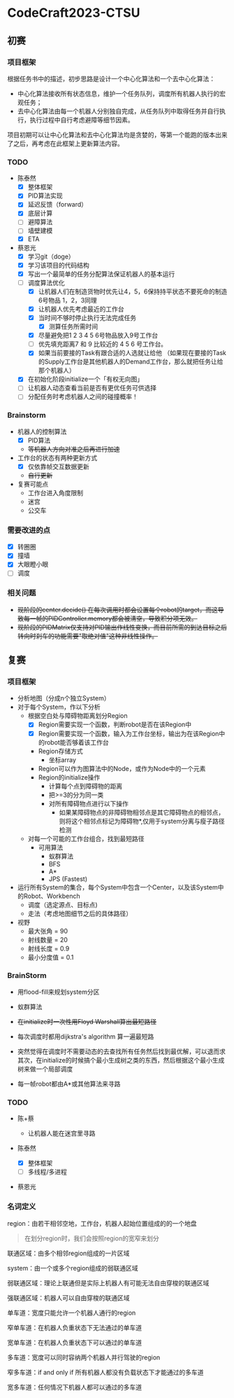 # CodeCraft2023-CTSU

## 初赛

### 项目框架

根据任务书中的描述，初步思路是设计一个中心化算法和一个去中心化算法：

- 中心化算法接收所有状态信息，维护一个任务队列，调度所有机器人执行的宏观任务；
- 去中心化算法由每一个机器人分别独自完成，从任务队列中取得任务并自行执行，执行过程中自行考虑避障等细节因素。

项目初期可以让中心化算法和去中心化算法均是贪婪的，等第一个能跑的版本出来了之后，再考虑在此框架上更新算法内容。

### TODO

- 陈泰然
    - [x] 整体框架
    - [x] PID算法实现
    - [x] 延迟反馈（forward）
    - [x] 底层计算
    - [ ] 避障算法
    - [ ] 墙壁建模
    - [x] ETA
- 蔡恩光
    - [x] 学习git（doge）
    - [x] 学习该项目的代码结构
    - [x] 写出一个最简单的任务分配算法保证机器人的基本运行
    - [ ] 调度算法优化
        - [x] 让机器人们在制造货物时优先让4，5，6保持持平状态不要死命的制造6号物品 1，2，3同理
        - [x] 让机器人优先考虑最近的工作台
        - [x] 当时间不够时停止执行无法完成任务
            - [x] 测算任务所需时间
        - [x] 尽量避免把1 2 3 4 5 6号物品放入9号工作台
        - [ ] 优先填充距离7 和 9 比较近的 4 5 6 号工作台。
        - [x] 如果当前要接的Task有跟合适的人选就让给他 （如果现在要接的Task的Supply工作台是其他机器人的Demand工作台，那么就把任务让给那个机器人）
    - [x] 在初始化阶段initialize一个「有权无向图」
    - [ ] 让机器人动态查看当前是否有更优任务可供选择
    - [ ] 分配任务时考虑机器人之间的碰撞概率！

### Brainstorm

- 机器人的控制算法
    - [x] PID算法
    - ~~等机器人方向对准之后再进行加速~~
- 工作台的状态有两种更新方式
    - [x] 仅依靠帧交互数据更新
    - ~~自行更新~~
- 复赛可能点
    - 工作台进入角度限制
    - 迷宫
    - 公交车

### 需要改进的点

- [x] 转圈圈
- [x] 撞墙
- [x] 大眼瞪小眼
- [ ] 调度

### 相关问题

- ~~现阶段的center.decide()
  在每次调用时都会设置每个robot的target，而这导致每一帧的PIDController.memory都会被清空，导致积分项无效。~~
- ~~现阶段的PIDMatrix仅支持对PID输出作线性变换，而目前所需的到达目标之后转向时刹车的功能需要"取绝对值"这种非线性操作。~~

## 复赛

### 项目框架

- 分析地图（分成n个独立System）
- 对于每个System，作以下分析
    - 根据空白处与障碍物距离划分Region
        - [x] Region需要实现一个函数，判断robot是否在该Region中
        - [x] Region需要实现一个函数，输入为工作台坐标，输出为在该Region中的robot能否够着该工作台
        - Region存储方式
            - 坐标array
        - Region可以作为图算法中的Node，或作为Node中的一个元素
        - Region的initialize操作
            - 计算每个点到障碍物的距离
            - 把>=3的分为同一类
            - 对所有障碍物点进行以下操作
                - 如果某障碍物点的非障碍物相邻点是其它障碍物点的相邻点，则将这个相邻点标记为障碍物*,仅用于system分离与瘦子路径检测
    - 对每一个可能的工作台组合，找到最短路径
        - 可用算法
            - 蚁群算法
            - BFS
            - A*
            - JPS (Fastest)
- 运行所有System的集合，每个System中包含一个Center，以及该System中的Robot、Workbench
    - 调度（选定源点、目标点)
    - 走法（考虑地图细节之后的具体路径）
- 视野
  - 最大张角 = 90
  - 射线数量 = 20
  - 射线长度 = 0.9
  - 最小分度值 = 0.1

### BrainStorm

- 用flood-fill来规划system分区

- 蚁群算法
- ~~在initialize时一次性用Floyd Warshall算出最短路径~~
- 每次调度时都用dijkstra's algorithm 算一遍最短路
- 突然觉得在调度时不需要动态的去查找所有任务然后找到最优解，可以退而求其次，在initialize的时候搞个最小生成树之类的东西，然后根据这个最小生成树来做一个局部调度

- 每一帧robot都由A*或其他算法来寻路

### TODO

- 陈+蔡
    - 让机器人能在迷宫里寻路

- 陈泰然
    - [x] 整体框架
    - [ ] 多线程/多进程
- 蔡恩光

### 名词定义

region：由若干相邻空地，工作台，机器人起始位置组成的的一个地盘

> 在划分region时，我们会按照region的宽窄来划分

联通区域：由多个相邻region组成的一片区域

system：由一个或多个region组成的弱联通区域

弱联通区域：理论上联通但是实际上机器人有可能无法自由穿梭的联通区域

强联通区域：机器人可以自由穿梭的联通区域

单车道：宽度只能允许一个机器人通行的region

窄单车道：在机器人负重状态下无法通过的单车道

宽单车道：在机器人负重状态下可以通过的单车道

多车道：宽度可以同时容纳两个机器人并行驾驶的region

窄多车道：if and only if 所有机器人都没有负载状态下才能通过的多车道

宽多车道：任何情况下机器人都可以通过的多车道

